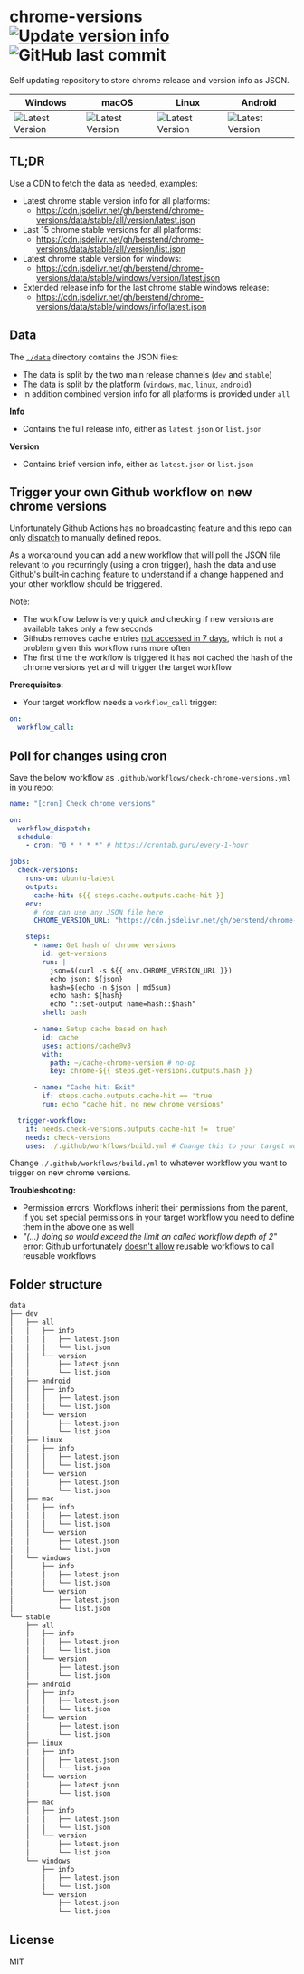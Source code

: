 # chrome-versions [![Update version info](https://github.com/berstend/chrome-versions/actions/workflows/update.yml/badge.svg?branch=master)](https://github.com/berstend/chrome-versions/actions/workflows/update.yml) ![GitHub last commit](https://img.shields.io/github/last-commit/berstend/chrome-versions)

Self updating repository to store chrome release and version info as JSON.

| Windows                                                                                                                                                                                   | macOS                                                                                                                                                                                 | Linux                                                                                                                                                                                   | Android                                                                                                                                                                                   |
| ----------------------------------------------------------------------------------------------------------------------------------------------------------------------------------------- | ------------------------------------------------------------------------------------------------------------------------------------------------------------------------------------- | --------------------------------------------------------------------------------------------------------------------------------------------------------------------------------------- | ----------------------------------------------------------------------------------------------------------------------------------------------------------------------------------------- |
| ![Latest Version](https://img.shields.io/badge/dynamic/json?label=version&query=version&url=https://cdn.jsdelivr.net/gh/berstend/chrome-versions/data/stable/windows/version/latest.json) | ![Latest Version](https://img.shields.io/badge/dynamic/json?label=version&query=version&url=https://cdn.jsdelivr.net/gh/berstend/chrome-versions/data/stable/mac/version/latest.json) | ![Latest Version](https://img.shields.io/badge/dynamic/json?label=version&query=version&url=https://cdn.jsdelivr.net/gh/berstend/chrome-versions/data/stable/linux/version/latest.json) | ![Latest Version](https://img.shields.io/badge/dynamic/json?label=version&query=version&url=https://cdn.jsdelivr.net/gh/berstend/chrome-versions/data/stable/android/version/latest.json) |

## TL;DR

Use a CDN to fetch the data as needed, examples:

- Latest chrome stable version info for all platforms:
  - https://cdn.jsdelivr.net/gh/berstend/chrome-versions/data/stable/all/version/latest.json
- Last 15 chrome stable versions for all platforms:
  - https://cdn.jsdelivr.net/gh/berstend/chrome-versions/data/stable/all/version/list.json
- Latest chrome stable version for windows:
  - https://cdn.jsdelivr.net/gh/berstend/chrome-versions/data/stable/windows/version/latest.json
- Extended release info for the last chrome stable windows release:
  - https://cdn.jsdelivr.net/gh/berstend/chrome-versions/data/stable/windows/info/latest.json

## Data

The [`./data`](./data/) directory contains the JSON files:

- The data is split by the two main release channels (`dev` and `stable`)
- The data is split by the platform (`windows`, `mac`, `linux`, `android`)
- In addition combined version info for all platforms is provided under `all`

**Info**

- Contains the full release info, either as `latest.json` or `list.json`

**Version**

- Contains brief version info, either as `latest.json` or `list.json`

## Trigger your own Github workflow on new chrome versions

Unfortunately Github Actions has no broadcasting feature and this repo can only [dispatch](https://docs.github.com/en/rest/repos/repos#create-a-repository-dispatch-event) to manually defined repos.

As a workaround you can add a new workflow that will poll the JSON file relevant to you recurringly (using a cron trigger), hash the data and use Github's built-in caching feature to understand if a change happened and your other workflow should be triggered.

Note:

- The workflow below is very quick and checking if new versions are available takes only a few seconds
- Githubs removes cache entries [not accessed in 7 days](https://docs.github.com/en/actions/using-workflows/caching-dependencies-to-speed-up-workflows#usage-limits-and-eviction-policy), which is not a problem given this workflow runs more often
- The first time the workflow is triggered it has not cached the hash of the chrome versions yet and will trigger the target workflow

**Prerequisites:**

- Your target workflow needs a `workflow_call` trigger:

```yaml
on:
  workflow_call:
```

## Poll for changes using cron

Save the below workflow as `.github/workflows/check-chrome-versions.yml` in you repo:

```yaml
name: "[cron] Check chrome versions"

on:
  workflow_dispatch:
  schedule:
    - cron: "0 * * * *" # https://crontab.guru/every-1-hour

jobs:
  check-versions:
    runs-on: ubuntu-latest
    outputs:
      cache-hit: ${{ steps.cache.outputs.cache-hit }}
    env:
      # You can use any JSON file here
      CHROME_VERSION_URL: "https://cdn.jsdelivr.net/gh/berstend/chrome-versions/data/stable/all/version/latest.json"

    steps:
      - name: Get hash of chrome versions
        id: get-versions
        run: |
          json=$(curl -s ${{ env.CHROME_VERSION_URL }})
          echo json: ${json}
          hash=$(echo -n $json | md5sum)
          echo hash: ${hash}
          echo "::set-output name=hash::$hash"
        shell: bash

      - name: Setup cache based on hash
        id: cache
        uses: actions/cache@v3
        with:
          path: ~/cache-chrome-version # no-op
          key: chrome-${{ steps.get-versions.outputs.hash }}

      - name: "Cache hit: Exit"
        if: steps.cache.outputs.cache-hit == 'true'
        run: echo "cache hit, no new chrome versions"

  trigger-workflow:
    if: needs.check-versions.outputs.cache-hit != 'true'
    needs: check-versions
    uses: ./.github/workflows/build.yml # Change this to your target workflow
```

Change `./.github/workflows/build.yml` to whatever workflow you want to trigger on new chrome versions.

**Troubleshooting:**

- Permission errors: Workflows inherit their permissions from the parent, if you set special permissions in your target workflow you need to define them in the above one as well
- _"(...) doing so would exceed the limit on called workflow depth of 2"_ error: Github unfortunately [doesn't allow](https://docs.github.com/en/actions/using-workflows/reusing-workflows#limitations) reusable workflows to call reusable workflows

## Folder structure

```bash
data
├── dev
│   ├── all
│   │   ├── info
│   │   │   ├── latest.json
│   │   │   └── list.json
│   │   └── version
│   │       ├── latest.json
│   │       └── list.json
│   ├── android
│   │   ├── info
│   │   │   ├── latest.json
│   │   │   └── list.json
│   │   └── version
│   │       ├── latest.json
│   │       └── list.json
│   ├── linux
│   │   ├── info
│   │   │   ├── latest.json
│   │   │   └── list.json
│   │   └── version
│   │       ├── latest.json
│   │       └── list.json
│   ├── mac
│   │   ├── info
│   │   │   ├── latest.json
│   │   │   └── list.json
│   │   └── version
│   │       ├── latest.json
│   │       └── list.json
│   └── windows
│       ├── info
│       │   ├── latest.json
│       │   └── list.json
│       └── version
│           ├── latest.json
│           └── list.json
└── stable
    ├── all
    │   ├── info
    │   │   ├── latest.json
    │   │   └── list.json
    │   └── version
    │       ├── latest.json
    │       └── list.json
    ├── android
    │   ├── info
    │   │   ├── latest.json
    │   │   └── list.json
    │   └── version
    │       ├── latest.json
    │       └── list.json
    ├── linux
    │   ├── info
    │   │   ├── latest.json
    │   │   └── list.json
    │   └── version
    │       ├── latest.json
    │       └── list.json
    ├── mac
    │   ├── info
    │   │   ├── latest.json
    │   │   └── list.json
    │   └── version
    │       ├── latest.json
    │       └── list.json
    └── windows
        ├── info
        │   ├── latest.json
        │   └── list.json
        └── version
            ├── latest.json
            └── list.json
```

## License

MIT
